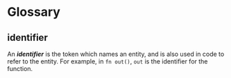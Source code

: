# Glossary

## identifier

An ***identifier*** is the token which names an entity, and is also used in code to
refer to the entity. For example, in `fn out()`, `out` is the identifier
for the function.